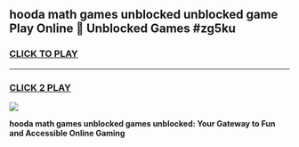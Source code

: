 
## hooda math games unblocked unblocked game Play Online 👋 Unblocked Games #zg5ku
<h3>
<a href="https://premium.freeplayer.one?title=hooda_math_games_unblocked&ref=21F">CLICK TO PLAY</a></h3>
<hr>

<h3>
<a href="https://premium.freeplayer.one?title=hooda_math_games_unblocked&ref=21F">CLICK 2 PLAY</a>
  
</h3>

<a href="https://premium.freeplayer.one?title=hooda_math_games_unblocked&ref=21F/"><img src="https://clearcache.store/games.png"></a>


**hooda math games unblocked games unblocked: Your Gateway to Fun and Accessible Online Gaming**
